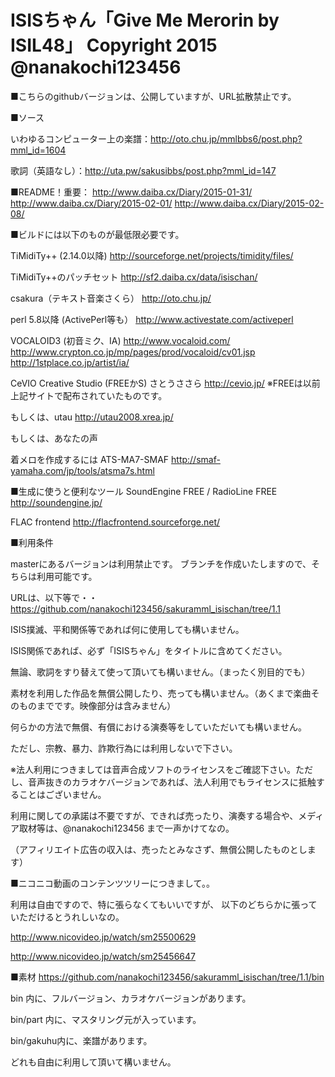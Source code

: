 ISISちゃん「Give Me Merorin by ISIL48」
Copyright 2015 @nanakochi123456
================
■こちらのgithubバージョンは、公開していますが、URL拡散禁止です。

■ソース

いわゆるコンピューター上の楽譜：http://oto.chu.jp/mmlbbs6/post.php?mml_id=1604

歌詞（英語なし）：http://uta.pw/sakusibbs/post.php?mml_id=147

■README！重要：
http://www.daiba.cx/Diary/2015-01-31/
http://www.daiba.cx/Diary/2015-02-01/
http://www.daiba.cx/Diary/2015-02-08/

■ビルドには以下のものが最低限必要です。

TiMidiTy++ (2.14.0以降)
http://sourceforge.net/projects/timidity/files/

TiMidiTy++のパッチセット
http://sf2.daiba.cx/data/isischan/

csakura（テキスト音楽さくら）
http://oto.chu.jp/

perl 5.8以降 (ActivePerl等も）
http://www.activestate.com/activeperl

VOCALOID3 (初音ミク、IA)
http://www.vocaloid.com/
http://www.crypton.co.jp/mp/pages/prod/vocaloid/cv01.jsp
http://1stplace.co.jp/artist/ia/

CeVIO Creative Studio (FREEかS) さとうささら
http://cevio.jp/
※FREEは以前上記サイトで配布されていたものです。

もしくは、utau
http://utau2008.xrea.jp/

もしくは、あなたの声

着メロを作成するには ATS-MA7-SMAF
http://smaf-yamaha.com/jp/tools/atsma7s.html


■生成に使うと便利なツール
SoundEngine FREE / RadioLine FREE
http://soundengine.jp/

FLAC frontend
http://flacfrontend.sourceforge.net/

■利用条件

masterにあるバージョンは利用禁止です。
ブランチを作成いたしますので、そちらは利用可能です。

URLは、以下等で・・
https://github.com/nanakochi123456/sakuramml_isischan/tree/1.1

ISIS撲滅、平和関係等であれば何に使用しても構いません。

ISIS関係であれば、必ず「ISISちゃん」をタイトルに含めてください。

無論、歌詞をすり替えて使って頂いても構いません。（まったく別目的でも）

素材を利用した作品を無償公開したり、売っても構いません。（あくまで楽曲そのものまでです。映像部分は含みません）

何らかの方法で無償、有償における演奏等をしていただいても構いません。

ただし、宗教、暴力、詐欺行為には利用しないで下さい。

※法人利用につきましては音声合成ソフトのライセンスをご確認下さい。ただし、音声抜きのカラオケバージョンであれば、法人利用でもライセンスに抵触することはございません。

利用に関しての承諾は不要ですが、できれば売ったり、演奏する場合や、メディア取材等は、@nanakochi123456 まで一声かけてなの。

（アフィリエイト広告の収入は、売ったとみなさず、無償公開したものとします）

■ニコニコ動画のコンテンツツリーにつきまして。。

利用は自由ですので、特に張らなくてもいいですが、
以下のどちらかに張っていただけるとうれしいなの。

http://www.nicovideo.jp/watch/sm25500629

http://www.nicovideo.jp/watch/sm25456647

■素材
https://github.com/nanakochi123456/sakuramml_isischan/tree/1.1/bin

bin 内に、フルバージョン、カラオケバージョンがあります。

bin/part 内に、マスタリング元が入っています。

bin/gakuhu内に、楽譜があります。

どれも自由に利用して頂いて構いません。
